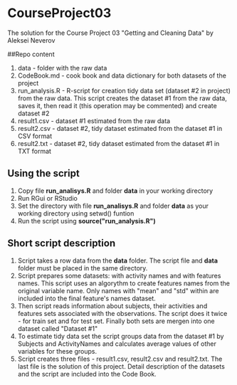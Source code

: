 # CourseProject03
The solution for the Course Project 03 "Getting and Cleaning Data"
by Aleksei Neverov

##Repo content
1. data - folder with the raw data
2. CodeBook.md - cook book and data dictionary for both datasets of the project
3. run_analysis.R - R-script for creation tidy data set (dataset #2 in project) from the raw data. This script creates the dataset #1 from the raw data, saves it, then read it (this operation may be commented) and create dataset #2
4. result1.csv - dataset #1 estimated from the raw data
5. result2.csv - dataset #2, tidy dataset estimated from the dataset #1 in CSV format
6. result2.txt - dataset #2, tidy dataset estimated from the dataset #1 in TXT format

## Using the script
1. Copy file **run_analisys.R** and folder **data** in your working directory
2. Run RGui or RStudio
3. Set the directory with file **run_analisys.R** and folder **data** as your working directory using setwd() funtion
4. Run the script using **source("run_analysis.R")**

## Short script description
1. Script takes a row data from the **data** folder. The script file and **data** folder must be placed in the same directory.
2. Script prepares some datasets: with activity names and with features names. This script uses an algorythm to create features names from the original variable name. Only names with "mean" and "std" within are included into the final feature's names dataset.
3. Then script reads information about subjects, their activities and features sets associated with the observations. The script does it twice - for train set and for test set. Finally both sets are mergen into one dataset called "Dataset #1"
4. To estimate tidy data set the script groups data from the dataset #1 by Subjects and ActivityNames and calculates average values of other variables for these groups.
5. Script creates three files - result1.csv, result2.csv and result2.txt. The last file is the solution of this project.
Detail description of the datasets and the script are included into the Code Book. 



